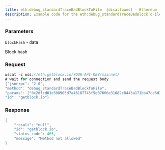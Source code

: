 ```yaml
---
title: eth:debug_standardTraceBadBlockToFile  {disallowed} - Ethereum
description: Example code for the eth:debug_standardTraceBadBlockToFile  {disallowed} ws method. Сomplete guide on how to use eth:debug_standardTraceBadBlockToFile  {disallowed} ws in GetBlock.io Web3 documentation.
---
```


### Parameters


`blockHash` - data

Block hash

### Request

``` java
wscat -c wss://eth.getblock.io/YOUR-API-KEY/mainnet/ 
# wait for connection and send the request body 
{"jsonrpc": "2.0",
"method": "debug_standardTraceBadBlockToFile",
"params": ["0x2dfcd01e308905d7a46187745f5e07606e31682c8443a171bb47ce3d399b5049"],
"id": "getblock.io"}
```

###  Response

``` java
{
    "result": "null",
    "id": "getblock.io",
    "status_code": 405,
    "message": "Method not allowed"
}
```

